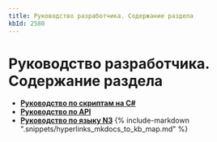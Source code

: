 ```yaml
---
title: Руководство разработчика. Содержание раздела
kbId: 2580
---
```


# Руководство разработчика. Содержание раздела

- **[Руководство по скриптам на C#](https://kb.comindware.ru/category.php?id=514)**
- **[Руководство по API](https://kb.comindware.ru/category.php?id=513)**
- **[Руководство по языку N3](https://kb.comindware.ru/category.php?id=503)**
{% include-markdown ".snippets/hyperlinks_mkdocs_to_kb_map.md" %}
